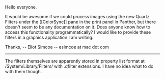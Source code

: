 Hello everyone.

It would be awesome if we could process images using the new Quartz Filters under the [[ColorSync]] pane in the print panel in Panther, but there doesn't seem to be any documentation on it. Does anyone know how to access this functionality programmatically? I would like to provide these filters in a graphics application I am writing.

Thanks,
-- Eliot Simcoe
-- esimcoe at mac dot com

----

The filters themselves are apparently stored in property list format at /System/Library/Filters/ with .qfilter extensions. I have no idea what to do with them though.